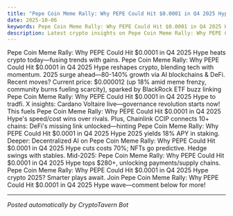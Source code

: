 ```yaml
---  
title: "Pepe Coin Meme Rally: Why PEPE Could Hit $0.0001 in Q4 2025 Hype Crypto Update 2025"  # Double quotes wrap full value  
date: 2025-10-06  
keywords: Pepe Coin Meme Rally: Why PEPE Could Hit $0.0001 in Q4 2025 Hype, crypto news, Pepe Coin Meme Rally: Why PEPE Could Hit $0.0001 in Q4 2025 Hype 2025, AI trends  
description: Latest crypto insights on Pepe Coin Meme Rally: Why PEPE Could Hit $0.0001 in Q4 2025 Hype for 2025  
---  
```

Pepe Coin Meme Rally: Why PEPE Could Hit $0.0001 in Q4 2025 Hype heats crypto today—fusing trends with gains. Pepe Coin Meme Rally: Why PEPE Could Hit $0.0001 in Q4 2025 Hype reshapes crypto, blending tech with momentum. 2025 surge ahead—80-140% growth via AI blockchains & DeFi. Recent moves? Current price: $0.000012 (up 18% amid meme frenzy, community burns fueling scarcity), sparked by BlackRock ETF buzz linking Pepe Coin Meme Rally: Why PEPE Could Hit $0.0001 in Q4 2025 Hype to tradfi. X insights: Cardano Voltaire live—governance revolution starts now! This fuels Pepe Coin Meme Rally: Why PEPE Could Hit $0.0001 in Q4 2025 Hype's speed/cost wins over rivals. Plus, Chainlink CCIP connects 10+ chains: DeFi's missing link unlocked—hinting Pepe Coin Meme Rally: Why PEPE Could Hit $0.0001 in Q4 2025 Hype 2025 yields 18% APY in staking. Deeper: Decentralized AI on Pepe Coin Meme Rally: Why PEPE Could Hit $0.0001 in Q4 2025 Hype cuts costs 70%; NFTs go predictive. Hedge swings with stables. Mid-2025: Pepe Coin Meme Rally: Why PEPE Could Hit $0.0001 in Q4 2025 Hype tops $280+, unlocking payments/supply chains. Pepe Coin Meme Rally: Why PEPE Could Hit $0.0001 in Q4 2025 Hype crypto 2025? Smarter plays await. Join Pepe Coin Meme Rally: Why PEPE Could Hit $0.0001 in Q4 2025 Hype wave—comment below for more!  
<ins class="adsense" data-ad-client="ca-pub-YOUR_ADSENSE_ID" data-ad-slot="YOUR_AD_SLOT" data-ad-format="auto"></ins>  
<script>(adsbygoogle = window.adsbygoogle || []).push({});</script>  
---  
*Posted automatically by CryptoTavern Bot*    
    
   
